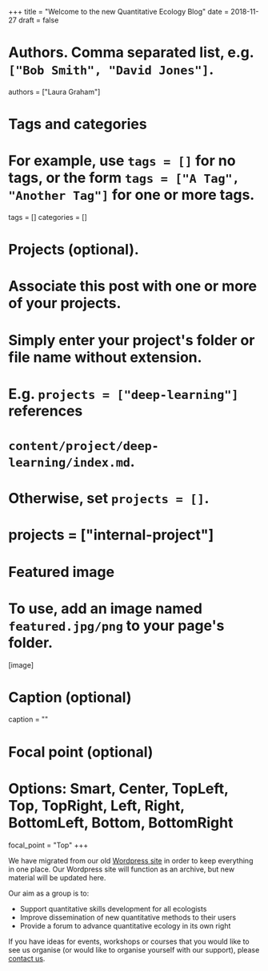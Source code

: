 +++
title = "Welcome to the new Quantitative Ecology Blog"
date = 2018-11-27
draft = false

# Authors. Comma separated list, e.g. `["Bob Smith", "David Jones"]`.
authors = ["Laura Graham"]

# Tags and categories
# For example, use `tags = []` for no tags, or the form `tags = ["A Tag", "Another Tag"]` for one or more tags.
tags = []
categories = []

# Projects (optional).
#   Associate this post with one or more of your projects.
#   Simply enter your project's folder or file name without extension.
#   E.g. `projects = ["deep-learning"]` references 
#   `content/project/deep-learning/index.md`.
#   Otherwise, set `projects = []`.
# projects = ["internal-project"]

# Featured image
# To use, add an image named `featured.jpg/png` to your page's folder. 
[image]
  # Caption (optional)
  caption = ""

  # Focal point (optional)
  # Options: Smart, Center, TopLeft, Top, TopRight, Left, Right, BottomLeft, Bottom, BottomRight
  focal_point = "Top"
+++

We have migrated from our old [Wordpress site](https://besquantitativeecology.wordpress.com/) in order to keep everything in one place. Our Wordpress site will function as an archive, but new material will be updated here. 

Our aim as a group is to: 

- Support quantitative skills development for all ecologists
- Improve dissemination of new quantitative methods to their users
- Provide a forum to advance quantitative ecology in its own right

If you have ideas for events, workshops or courses that you would like to see us organise (or would like to organise yourself with our support), please [contact us](/#contact).